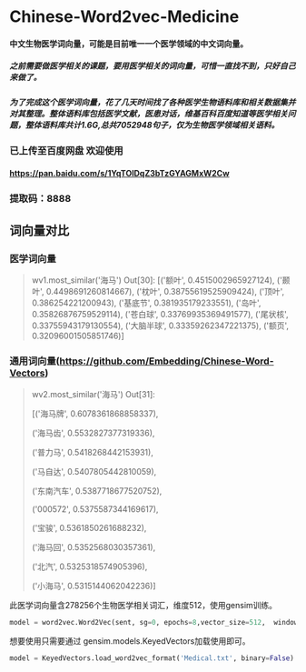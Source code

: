 # Chinese-Word2vec-Medicine



#### 中文生物医学词向量，可能是目前唯一一个医学领域的中文词向量。



##### 之前需要做医学相关的课题，要用医学相关的词向量，可惜一直找不到，只好自己来做了。

##### 为了完成这个医学词向量，花了几天时间找了各种医学生物语料库和相关数据集并对其整理。整体语料库包括医学文献，医患对话，维基百科百度知道等医学相关问题，整体语料库共计1.6G,总共7052948句子，仅为生物医学领域相关语料。



### 已上传至百度网盘  欢迎使用

#### https://pan.baidu.com/s/1YqTOlDqZ3bTzGYAGMxW2Cw 

### 提取码：**8888** 

### 





## 词向量对比

### 医学词向量

> wv1.most_similar('海马')
> Out[30]: 
> [('额叶', 0.4515002965927124),
>  ('颞叶', 0.4498691260814667),
>  ('枕叶', 0.38755619525909424),
>  ('顶叶', 0.386254221200943),
>  ('基底节', 0.381935179233551),
>  ('岛叶', 0.35826876759529114),
>  ('苍白球', 0.33769935369491577),
>  ('尾状核', 0.33755943179130554),
>  ('大脑半球', 0.33359262347221375),
>  ('额页', 0.32096001505851746)]

### 通用词向量(https://github.com/Embedding/Chinese-Word-Vectors)

> wv2.most_similar('海马')
> Out[31]: 
>
> [('海马牌', 0.6078361868858337), 
>
> ('海马齿', 0.5532827377319336), 
>
> ('普力马', 0.5418268442153931),
>
>  ('马自达', 0.5407805442810059),
>
>  ('东南汽车', 0.5387718677520752),
>
>  ('000572', 0.5375587344169617), 
>
> ('宝骏', 0.5361850261688232),
>
>  ('海马回', 0.5352568030357361), 
>
> ('北汽', 0.5325318574905396), 
>
> ('小海马', 0.5315144062042236)]



此医学词向量含278256个生物医学相关词汇，维度512，使用gensim训练。

```python
model = word2vec.Word2Vec(sent, sg=0, epochs=8,vector_size=512,  window=5,  min_count=4,  negative=3, sample=0.001, hs=1, workers=16)
```

想要使用只需要通过 gensim.models.KeyedVectors加载使用即可。

```python
model = KeyedVectors.load_word2vec_format('Medical.txt', binary=False)
```

### 

